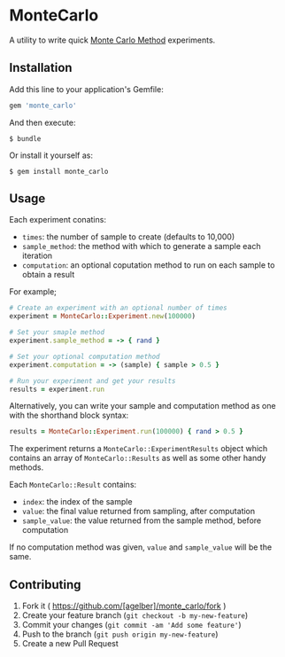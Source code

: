 # MonteCarlo

A utility to write quick [Monte Carlo Method](http://en.wikipedia.org/wiki/Monte_Carlo_method) experiments.

## Installation

Add this line to your application's Gemfile:

```ruby
gem 'monte_carlo'
```

And then execute:

    $ bundle

Or install it yourself as:

    $ gem install monte_carlo

## Usage

Each experiment conatins:
- `times`: the number of sample to create (defaults to 10,000)
- `sample_method`: the method with which to generate a sample each iteration
- `computation`: an optional coputation method to run on each sample to obtain a result

For example;

```ruby
# Create an experiment with an optional number of times
experiment = MonteCarlo::Experiment.new(100000)

# Set your smaple method
experiment.sample_method = -> { rand }

# Set your optional computation method
experiment.computation = -> (sample) { sample > 0.5 }

# Run your experiment and get your results
results = experiment.run
```

Alternatively, you can write your sample and computation method as one with the shorthand block syntax:

```ruby
results = MonteCarlo::Experiment.run(100000) { rand > 0.5 }
```

The experiment returns a `MonteCarlo::ExperimentResults` object which contains an array of `MonteCarlo::Results` as well as some other handy methods.

Each `MonteCarlo::Result` contains:
- `index`: the index of the sample
- `value`: the final value returned from sampling, after computation
- `sample_value`: the value returned from the sample method, before computation

If no computation method was given, `value` and `sample_value` will be the same.

## Contributing

1. Fork it ( https://github.com/[agelber]/monte_carlo/fork )
2. Create your feature branch (`git checkout -b my-new-feature`)
3. Commit your changes (`git commit -am 'Add some feature'`)
4. Push to the branch (`git push origin my-new-feature`)
5. Create a new Pull Request

